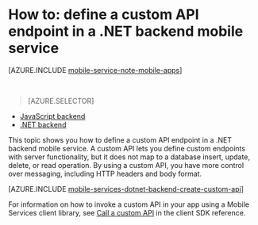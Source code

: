 <properties
	pageTitle="How to define a custom API in a .NET backend mobile service | Azure Mobile Services"
	description="Learn how to define a custom API endpoint in a .NET backend mobile service."
	services="mobile-services"
	documentationCenter=""
	authors="ggailey777"
	manager="dwrede"
	editor=""/>

<tags
	ms.service="mobile-services"
	ms.date="12/07/2015"
	wacn.date=""/>


# How to: define a custom API endpoint in a .NET backend mobile service

[AZURE.INCLUDE [mobile-service-note-mobile-apps](../includes/mobile-services-note-mobile-apps.md)]

&nbsp;


> [AZURE.SELECTOR]
- [JavaScript backend](/documentation/articles/mobile-services-javascript-backend-define-custom-api)
- [.NET backend](/documentation/articles/mobile-services-dotnet-backend-define-custom-api)

This topic shows you how to define a custom API endpoint in a .NET backend mobile service. A custom API lets you define custom endpoints with server functionality, but it does not map to a database insert, update, delete, or read operation. By using a custom API, you have more control over messaging, including HTTP headers and body format.

[AZURE.INCLUDE [mobile-services-dotnet-backend-create-custom-api](../includes/mobile-services-dotnet-backend-create-custom-api.md)]

For information on how to invoke a custom API in your app using a Mobile Services client library, see [Call a custom <!-- deleted by customization API](/documentation/articles/mobile-services-windows-dotnet-how-to-use-client-library#custom-api) --><!-- keep by customization: begin --> API](/documentation/articles/mobile-services-windows-dotnet-how-to-use-client-library/#custom-api) <!-- keep by customization: end --> in the client SDK reference.


<!-- Anchors. -->

<!-- Images. -->

<!-- URLs. -->

